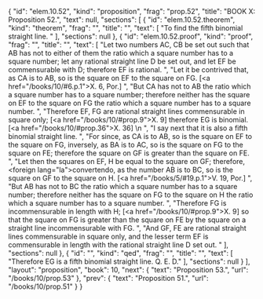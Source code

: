 {
  "id": "elem.10.52",
  "kind": "proposition",
  "frag": "prop.52",
  "title": "BOOK X: Proposition 52.",
  "text": null,
  "sections": [
    {
      "id": "elem.10.52.theorem",
      "kind": "theorem",
      "frag": "",
      "title": "",
      "text": [
        "To find the fifth binomial straight line. "
      ],
      "sections": null
    },
    {
      "id": "elem.10.52.proof",
      "kind": "proof",
      "frag": "",
      "title": "",
      "text": [
        "Let two numbers AC, CB be set out such that AB has not to either of them the ratio which a square number has to a square number; let any rational straight line D be set out, and let EF be commensurable with D; therefore EF is rational. ",
        "Let it be contrived that, as CA is to AB, so is the square on EF to the square on FG. [<a href=\"/books/10/#6.p.1\">X. 6, Por.</a>] ",
        "But CA has not to AB the ratio which a square number has to a square number; therefore neither has the square on EF to the square on FG the ratio which a square number has to a square number. ",
        "Therefore EF, FG are rational straight lines commensurable in square only; [<a href=\"/books/10/#prop.9\">X. 9</a>] therefore EG is binomial. [<a href=\"/books/10/#prop.36\">X. 36</a>] \n      ",
        "I say next that it is also a fifth binomial straight line. ",
        "For since, as CA is to AB, so is the square on EF to the square on FG, inversely, as BA is to AC, so is the square on FG to the square on FE; therefore the square on GF is greater than the square on FE. ",
        "Let then the squares on EF, H be equal to the square on GF; therefore, <foreign lang=\"la\">convertendo</foreign>, as the number AB is to BC, so is the square on GF to the square on H. [<a href=\"/books/5/#19.p.1\">V. 19, Por.</a>] ",
        "But AB has not to BC the ratio which a square number has to a square number; therefore neither has the square on FG to the square on H the ratio which a square number has to a square number. ",
        "Therefore FG is incommensurable in length with H; [<a href=\"/books/10/#prop.9\">X. 9</a>] so that the square on FG is greater than the square on FE by the square on a straight line incommensurable with FG. ",
        "And GF, FE are rational straight lines commensurable in square only, and the lesser term EF is commensurable in length with the rational straight line D set out. "
      ],
      "sections": null
    },
    {
      "id": "",
      "kind": "qed",
      "frag": "",
      "title": "",
      "text": [
        "Therefore EG is a fifth binomial straight line. Q. E. D."
      ],
      "sections": null
    }
  ],
  "layout": "proposition",
  "book": 10,
  "next": {
    "text": "Proposition 53.",
    "url": "/books/10/prop.53"
  },
  "prev": {
    "text": "Proposition 51.",
    "url": "/books/10/prop.51"
  }
}

